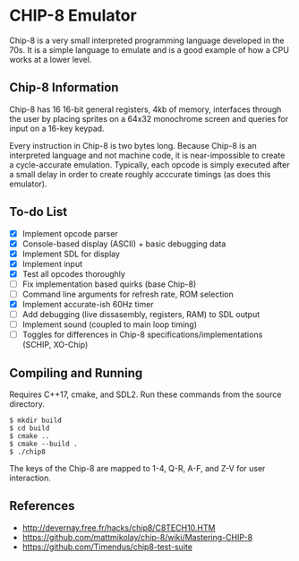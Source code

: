 # CHIP-8 Emulator

Chip-8 is a very small interpreted programming language developed in the 70s. It is a simple language to emulate and is a good example of how a CPU works at a lower level.

## Chip-8 Information

Chip-8 has 16 16-bit general registers, 4kb of memory, interfaces through the user by placing sprites on a 64x32 monochrome screen and queries for input on a 16-key keypad.

Every instruction in Chip-8 is two bytes long. Because Chip-8 is an interpreted language and not machine code, it is near-impossible to create a cycle-accurate emulation. Typically, each opcode is simply executed after a small delay in order to create roughly acccurate timings (as does this emulator).

## To-do List

- [x] Implement opcode parser
- [x] Console-based display (ASCII) + basic debugging data
- [x] Implement SDL for display
- [x] Implement input
- [x] Test all opcodes thoroughly
- [ ] Fix implementation based quirks (base Chip-8)
- [ ] Command line arguments for refresh rate, ROM selection
- [x] Implement accurate-ish 60Hz timer
- [ ] Add debugging (live dissasembly, registers, RAM) to SDL output
- [ ] Implement sound (coupled to main loop timing)
- [ ] Toggles for differences in Chip-8 specifications/implementations (SCHIP, XO-Chip)

## Compiling and Running

Requires C++17, cmake, and SDL2. Run these commands from the source directory.

```
$ mkdir build
$ cd build
$ cmake ..
$ cmake --build .
$ ./chip8
```

The keys of the Chip-8 are mapped to 1-4, Q-R, A-F, and Z-V for user interaction.

## References

- http://devernay.free.fr/hacks/chip8/C8TECH10.HTM
- https://github.com/mattmikolay/chip-8/wiki/Mastering-CHIP-8
- https://github.com/Timendus/chip8-test-suite
